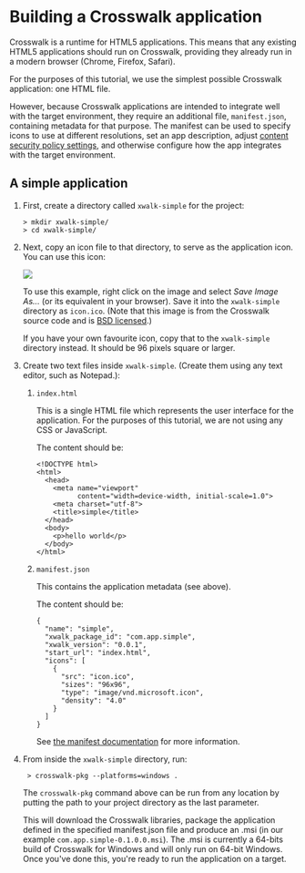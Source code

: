 # Building a Crosswalk application

Crosswalk is a runtime for HTML5 applications. This means that any existing HTML5 applications should run on Crosswalk, providing they already run in a modern browser (Chrome, Firefox, Safari).

For the purposes of this tutorial, we use the simplest possible Crosswalk application: one HTML file.

However, because Crosswalk applications are intended to integrate well with the target environment, they require an additional file, `manifest.json`, containing metadata for that purpose. The manifest can be used to specify icons to use at different resolutions, set an app description, adjust [content security policy settings](http://developer.chrome.com/extensions/contentSecurityPolicy.html), and otherwise configure how the app integrates with the target environment.

## <a class="doc-anchor" id="A-simple-application"></a>A simple application

1.  First, create a directory called `xwalk-simple` for the project:

        > mkdir xwalk-simple/
        > cd xwalk-simple/

2.  Next, copy an icon file to that directory, to serve as the application icon. You can use this icon:

    <img src="/assets/crosswalk.ico" style="display: block; margin: 0 auto"/>

    To use this example, right click on the image and select <em>Save Image As...</em> (or its equivalent in your browser). Save it into the `xwalk-simple` directory as `icon.ico`. (Note that this image is from the Crosswalk source code and is [BSD licensed](https://github.com/crosswalk-project/crosswalk/blob/master/LICENSE).)

    If you have your own favourite icon, copy that to the `xwalk-simple` directory instead. It should be 96 pixels square or larger.

3.  Create two text files inside `xwalk-simple`. (Create them using any text editor, such as Notepad.):

    1.  `index.html`

        This is a single HTML file which represents the user interface for the application. For the purposes of this tutorial, we are not using any CSS or JavaScript.

        The content should be:

            <!DOCTYPE html>
            <html>
              <head>
                <meta name="viewport"
                      content="width=device-width, initial-scale=1.0">
                <meta charset="utf-8">
                <title>simple</title>
              </head>
              <body>
                <p>hello world</p>
              </body>
            </html>

    2.  `manifest.json`

        This contains the application metadata (see above).

        The content should be:

            {
              "name": "simple",
              "xwalk_package_id": "com.app.simple",
              "xwalk_version": "0.0.1",
              "start_url": "index.html",
              "icons": [
                {
                  "src": "icon.ico",
                  "sizes": "96x96",
                  "type": "image/vnd.microsoft.icon",
                  "density": "4.0"
                }
              ]
            }

        See [the manifest documentation](/documentation/manifest.html) for more information.

3. From inside the `xwalk-simple` directory, run:

   ```
    > crosswalk-pkg --platforms=windows .
   ```
   The `crosswalk-pkg` command above can be run from any location by putting the path to your project directory as the last parameter.

   This will download the Crosswalk libraries, package the application defined in the specified manifest.json file and produce an .msi (in our example `com.app.simple-0.1.0.0.msi`). The .msi is currently a 64-bits build of Crosswalk for Windows and will only run on 64-bit Windows. Once you've done this, you're ready to run the application on a target.
